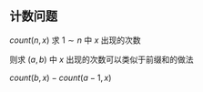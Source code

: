 ## **计数问题**


$count(n, x)$ 求 $1 \sim n$ 中 $x$ 出现的次数

则求 $(a, b)$ 中 $x$ 出现的次数可以类似于前缀和的做法

$count(b,x) - count(a-1,x)$